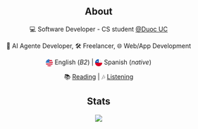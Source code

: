 <h2 align="center"> About </h2>

<p align="center">
💻 Software Developer - CS student
<a href="https://www.duoc.cl/escuela/informatica-telecomunicaciones/" target="_blank">@Duoc UC</a>
</p>

<p align="center">
🤖 AI Agente Developer, 🛠️ Freelancer, 🌐 Web/App Development
</p>

<p align="center">
<picture><img height=16 align="center" src="./icons/us.svg" alt="US flag"/></picture> English (<i>B2</i>) |
<picture><img width=16 align="center" src="./icons/cl.svg" alt="CL flag" /></picture> Spanish (<i>native</i>)
</p>

<p align="center">
📚 <a href="https://www.goodreads.com/user/show/168644258-walter" target="_blank">Reading</a> |
🎶 <a href="http://last.fm/user/Bltr1/">Listening </a>
</p>

<h2 align="center">Stats</h2>
<div align="center">
  <a href="https://git.io/streak-stats">
    <img 
      src="https://streak-stats.demolab.com?user=1toe&theme=catppuccin-mocha&hide_border=true&border_radius=10&locale=es&mode=weekly&date_format=j%2Fn%5B%2FY%5D&hide_total_contributions=true&currStreakNum=a6e3a1&ring=a6e3a1&fire=f38ba8&currStreakLabel=cba6f7&sideLabels=89b4fa&sideNums=94e2d5&dates=bac2de"
      media="(prefers-color-scheme: dark)"
    />
  </a>
</div>
<!---
<h2 align="center">🛠️ Tech Stack</h2>
<link rel="stylesheet" href="https://cdn.jsdelivr.net/gh/devicons/devicon@latest/devicon.min.css">
-->

<!---
<table align="center">
    <thead>
        <tr>
            <th align="right">Category</th>
            <th align="center">Proficient</th>
            <th align="center">Have worked with</th>
        </tr>
    </thead>
    <tbody>
        <tr>
            <td align="right"><strong>Languages</strong></td>
            <td align="center">
                <img alt="Python" title="Python" height="32" src="./icons/python.svg" />
                <img alt="JavaScript" title="JavaScript" height="32" src="./icons/javascript.svg" />
                <img alt="Java" title="Java" height="32" src="./icons/java.svg" />
                <img alt="AdonisJS" title="AdonisJS" height="32" src="https://cdn.jsdelivr.net/gh/devicons/devicon@latest/icons/adonisjs/adonisjs-original.svg" />
            </td>
            <td align="center">
                <img alt="PHP" title="PHP" height="32" src="./icons/php.svg" />
            </td>
        </tr>
        <tr>
            <td align="right"><strong>Databases</strong></td>
            <td align="center">
                <img alt="SQLite" title="SQLite" height="32" src="./icons/sqlite.svg" />
                <img alt="PostgreSQL" title="PostgreSQL" height="32" src="./icons/postgresql.svg" />
            </td>
            <td align="center">
                <img alt="Oracle" title="Oracle" height="32" src="./icons/oracle.svg" />
                <img alt="SQLite" title="SQLite" height="32" src="./icons/sqlite.svg" />
                <img alt="PostgreSQL" title="PostgreSQL" height="32" src="./icons/postgresql.svg" />
            </td>
        </tr>
        <tr>
            <td align="right"><strong>Style</strong></td>
            <td align="center">
                <img alt="CSS3" title="CSS3" height="32" src="./icons/css3.svg" />
                <img alt="Sass" title="Sass" height="32" src="./icons/sass.svg" />
            </td>
            <td align="center">
                <img alt="Tailwind CSS" title="Tailwind CSS" height="32" src="./icons/tailwindcss.svg" />
                <img alt="Bootstrap" title="Bootstrap" height="32" src="./icons/bootstrap.svg" />
            </td>
        </tr>
        <tr>
            <td align="right"><strong>Frontend</strong></td>
            <td align="center">
                <img alt="Angular" title="Angular" height="32" src="./icons/angular.svg" />
                <img alt="React" title="React" height="32" src="./icons/react.svg" />
                <img alt="Ionic" title="Ionic" height="32" src="./icons/ionic.svg" />
            </td>
            <td align="center">
                <img alt="Vue.js" title="Vue.js" height="32" src="./icons/vuedotjs.svg" />
                <img alt="Svelte" title="Svelte" height="32" src="./icons/svelte.svg" />
            </td>
        </tr>
        <tr>
            <td align="right"><strong>Backend</strong></td>
            <td align="center">
                <img alt="Flask" title="Flask" height="32" src="./icons/flask.svg" />
                <img alt="Spring Boot" title="Spring Boot" height="32" src="./icons/springboot.svg" />
            </td>
            <td align="center">
                <img alt="Django" title="Django" height="32" src="./icons/django.svg" />
                <img alt="Ruby on Rails" title="Ruby on Rails" height="32" src="./icons/rubyonrails.svg" />
            </td>
        </tr>
        <tr>
            <td align="right"><strong>Source Control</strong></td>
            <td align="center">
                <img alt="Git" title="Git" height="32" src="./icons/git.svg" />
                <img alt="GitKraken" title="GitKraken" height="32" src="./icons/gitkraken.svg" />
                <img alt="GitHub" title="GitHub" height="32" src="./icons/github.svg" />
            </td>
            <td align="center">
                <img alt="GitLab" title="GitLab" height="32" src="./icons/gitlab.svg" />
                <img alt="Subversion" title="Subversion" height="32" src="./icons/subversion.svg" />
            </td>
        </tr>
        <tr>
            <td align="right"><strong>Markup</strong></td>
            <td align="center">
                <img alt="HTML5" title="HTML5" height="32" src="./icons/html5.svg" />
                <img alt="Markdown" title="Markdown" height="32" src="./icons/markdown.svg" />
                <img alt="Typst" title="Typst" height="32" src="./icons/typst.svg" />
            </td>
            <td align="center">
                <img alt="LaTeX" title="LaTeX" height="32" src="./icons/latex.svg" />
            </td>
        </tr>
        <tr>
            <td align="right"><strong>Engines</strong></td>
            <td align="center">
                <img alt="Godot" title="Godot" height="32" src="./icons/godot.svg" />
                <img alt="Gamemaker" title="Gamemaker" height="32" src="./icons/gamemaker.svg" />
            </td>
            <td align="center">
                <img alt="Unity" title="Unity" height="32" src="./icons/unity.svg" />
            </td>
        </tr>
    </tbody>
</table>
-->
<br/>
<br/>
</div>
